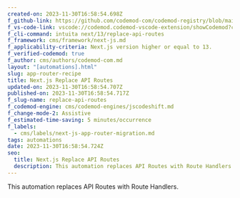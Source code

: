 ```yaml
---
created-on: 2023-11-30T16:58:54.698Z
f_github-link: https://github.com/codemod-com/codemod-registry/blob/main/codemods/next/13/replace-api-routes
f_vs-code-link: vscode://codemod.codemod-vscode-extension/showCodemod?chd=NqIyIrHZwTXlxQEcQTe-fCeYsQ4
f_cli-command: intuita next/13/replace-api-routes
f_framework: cms/framework/next-js.md
f_applicability-criteria: Next.js version higher or equal to 13.
f_verified-codemod: true
f_author: cms/authors/codemod-com.md
layout: "[automations].html"
slug: app-router-recipe
title: Next.js Replace API Routes
updated-on: 2023-11-30T16:58:54.707Z
published-on: 2023-11-30T16:58:54.717Z
f_slug-name: replace-api-routes
f_codemod-engine: cms/codemod-engines/jscodeshift.md
f_change-mode-2: Assistive
f_estimated-time-saving: 5 minutes/occurrence
f_labels:
  - cms/labels/next-js-app-router-migration.md
tags: automations
date: 2023-11-30T16:58:54.724Z
seo:
  title: Next.js Replace API Routes
  description: This automation replaces API Routes with Route Handlers.
---
```

This automation replaces API Routes with Route Handlers.